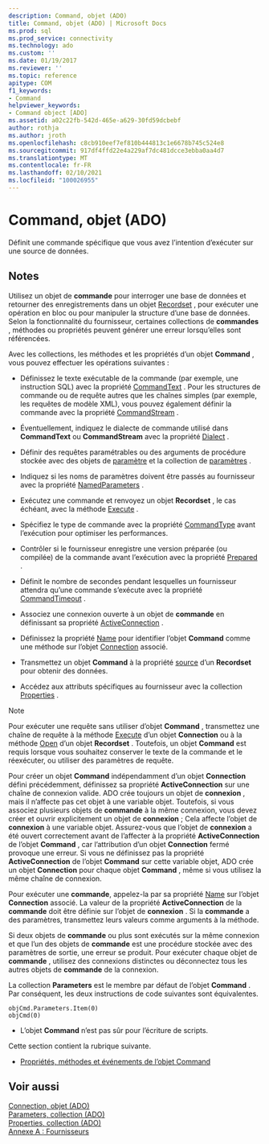 ```yaml
---
description: Command, objet (ADO)
title: Command, objet (ADO) | Microsoft Docs
ms.prod: sql
ms.prod_service: connectivity
ms.technology: ado
ms.custom: ''
ms.date: 01/19/2017
ms.reviewer: ''
ms.topic: reference
apitype: COM
f1_keywords:
- Command
helpviewer_keywords:
- Command object [ADO]
ms.assetid: a02c22fb-542d-465e-a629-30fd59dcbebf
author: rothja
ms.author: jroth
ms.openlocfilehash: c8cb910eef7ef810b444813c1e6678b745c524e8
ms.sourcegitcommit: 917df4ffd22e4a229af7dc481dcce3ebba0aa4d7
ms.translationtype: MT
ms.contentlocale: fr-FR
ms.lasthandoff: 02/10/2021
ms.locfileid: "100026955"
---
```

# <a name="command-object-ado"></a>Command, objet (ADO)
Définit une commande spécifique que vous avez l’intention d’exécuter sur une source de données.  
  
## <a name="remarks"></a>Notes  
 Utilisez un objet de **commande** pour interroger une base de données et retourner des enregistrements dans un objet [Recordset](./recordset-object-ado.md) , pour exécuter une opération en bloc ou pour manipuler la structure d’une base de données. Selon la fonctionnalité du fournisseur, certaines collections de **commandes** , méthodes ou propriétés peuvent générer une erreur lorsqu’elles sont référencées.  
  
 Avec les collections, les méthodes et les propriétés d’un objet **Command** , vous pouvez effectuer les opérations suivantes :  
  
-   Définissez le texte exécutable de la commande (par exemple, une instruction SQL) avec la propriété [CommandText](./commandtext-property-ado.md) . Pour les structures de commande ou de requête autres que les chaînes simples (par exemple, les requêtes de modèle XML), vous pouvez également définir la commande avec la propriété [CommandStream](./commandstream-property-ado.md) .  
  
-   Éventuellement, indiquez le dialecte de commande utilisé dans **CommandText** ou **CommandStream** avec la propriété [Dialect](./dialect-property.md) .  
  
-   Définir des requêtes paramétrables ou des arguments de procédure stockée avec des objets de [paramètre](./parameter-object.md) et la collection de [paramètres](./parameters-collection-ado.md) .  
  
-   Indiquez si les noms de paramètres doivent être passés au fournisseur avec la propriété [NamedParameters](./namedparameters-property-ado.md) .  
  
-   Exécutez une commande et renvoyez un objet **Recordset** , le cas échéant, avec la méthode [Execute](./execute-method-ado-command.md) .  
  
-   Spécifiez le type de commande avec la propriété [CommandType](./commandtype-property-ado.md) avant l’exécution pour optimiser les performances.  
  
-   Contrôler si le fournisseur enregistre une version préparée (ou compilée) de la commande avant l’exécution avec la propriété [Prepared](./prepared-property-ado.md) .  
  
-   Définit le nombre de secondes pendant lesquelles un fournisseur attendra qu’une commande s’exécute avec la propriété [CommandTimeout](./commandtimeout-property-ado.md) .  
  
-   Associez une connexion ouverte à un objet de **commande** en définissant sa propriété [ActiveConnection](./activeconnection-property-ado.md) .  
  
-   Définissez la propriété [Name](./name-property-ado.md) pour identifier l’objet **Command** comme une méthode sur l’objet [Connection](./connection-object-ado.md) associé.  
  
-   Transmettez un objet **Command** à la propriété [source](./source-property-ado-recordset.md) d’un **Recordset** pour obtenir des données.  
  
-   Accédez aux attributs spécifiques au fournisseur avec la collection [Properties](./properties-collection-ado.md) .  
  
> [!NOTE]
>  Pour exécuter une requête sans utiliser d’objet **Command** , transmettez une chaîne de requête à la méthode [Execute](./execute-method-ado-connection.md) d’un objet **Connection** ou à la méthode [Open](./open-method-ado-recordset.md) d’un objet **Recordset** . Toutefois, un objet **Command** est requis lorsque vous souhaitez conserver le texte de la commande et le réexécuter, ou utiliser des paramètres de requête.  
  
 Pour créer un objet **Command** indépendamment d’un objet **Connection** défini précédemment, définissez sa propriété **ActiveConnection** sur une chaîne de connexion valide. ADO crée toujours un objet de **connexion** , mais il n’affecte pas cet objet à une variable objet. Toutefois, si vous associez plusieurs objets de **commande** à la même connexion, vous devez créer et ouvrir explicitement un objet de **connexion** ; Cela affecte l’objet de **connexion** à une variable objet. Assurez-vous que l’objet de **connexion** a été ouvert correctement avant de l’affecter à la propriété **ActiveConnection** de l’objet **Command** , car l’attribution d’un objet **Connection** fermé provoque une erreur. Si vous ne définissez pas la propriété **ActiveConnection** de l’objet **Command** sur cette variable objet, ADO crée un objet **Connection** pour chaque objet **Command** , même si vous utilisez la même chaîne de connexion.  
  
 Pour exécuter une **commande**, appelez-la par sa propriété [Name](./name-property-ado.md) sur l’objet **Connection** associé. La valeur de la propriété **ActiveConnection** de la **commande** doit être définie sur l’objet de **connexion** . Si la **commande** a des paramètres, transmettez leurs valeurs comme arguments à la méthode.  
  
 Si deux objets de **commande** ou plus sont exécutés sur la même connexion et que l’un des objets de **commande** est une procédure stockée avec des paramètres de sortie, une erreur se produit. Pour exécuter chaque objet de **commande** , utilisez des connexions distinctes ou déconnectez tous les autres objets de **commande** de la connexion.  
  
 La collection **Parameters** est le membre par défaut de l’objet **Command** . Par conséquent, les deux instructions de code suivantes sont équivalentes.  
  
```  
objCmd.Parameters.Item(0)  
objCmd(0)  
```  
  
-   L’objet **Command** n’est pas sûr pour l’écriture de scripts.  
  
 Cette section contient la rubrique suivante.  
  
-   [Propriétés, méthodes et événements de l’objet Command](./command-object-properties-methods-and-events.md)  
  
## <a name="see-also"></a>Voir aussi  
 [Connection, objet (ADO)](./connection-object-ado.md)   
 [Parameters, collection (ADO)](./parameters-collection-ado.md)   
 [Properties, collection (ADO)](./properties-collection-ado.md)   
 [Annexe A : Fournisseurs](../../guide/appendixes/appendix-a-providers.md)